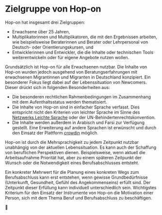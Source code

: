 # Zielgruppe von Hop-on

Hop-on hat insgesamt drei Zielgruppen:

* Erwachsene über 25 Jahren,
* Multiplikatorinnen und Multiplikatoren, die mit den Ergebnissen arbeiten, wie beispielsweise Beraterinnen und Berater oder Lehrpersonal von Deutsch- oder Orientierungskursen, und
* Entwicklerinnen und Entwickler, die die Inhalte oder technischen Tools weiterentwickeln oder für eigene Angebote nutzen wollen.


Grundsätzlich ist Hop-on für alle Erwachsenen nutzbar. Die Inhalte von Hop-on wurden jedoch ausgehend von Beratungserfahrungen mit erwachsenen Migrantinnen und Migranten in Deutschland konzipiert. Ein besonderer Fokus liegt dabei auf der Lebenssituation von Newcomers. Dieser drückt sich in folgenden Besonderheiten aus:

* Die besonderen rechtlichen Rahmenbedingungen im Zusammenhang mit dem Aufenthaltsstatus werden thematisiert.
* Die Inhalte von Hop-on sind in einfacher Sprache verfasst. Dies entspricht nicht den Kriterien von leichter Sprache im Sinne des [Netzwerks Leichte Sprache](http://www.leichtesprache.org/) oder der UN-Behindertenrechtskonvention.
* Die Inhalte werden außerdem in Arabisch und Farsi zur Verfügung gestellt. Eine Erweiterung auf andere Sprachen ist erwünscht und durch den Einsatz der Plattform [crowdin](https://crowdin.com/project/hop-on) möglich.


Hop-on ist durch die Mehrsprachigkeit zu jedem Zeitpunkt nutzbar unabhängig von der aktuellen Lebenssituation. Es kann auch der Schaffung von beruflichen Perspektiven dienen. Beispielsweise, wenn aktuell die Arbeitsaufnahme Priorität hat, aber zu einem späteren Zeitpunkt der Wunsch oder die Notwendigkeit eines Berufsabschlusses entsteht.

Ein konkreter Mehrwert für die Planung eines konkreten Wegs zum Berufsabschluss kann erst entstehen, wenn gewisse Grundbedürfnisse \(Unterkunft, Gesundheit, Gefühl des Angekommenseins\) erfüllt sind. Der Zeitpunkt dieser Erfüllung kann individuell unterschiedlich sein. Wichtigstes Kriterium für den Einsatz der Instrumente von Hop-on die Motivation einer Person, sich mit dem Thema Beruf und Berufsabschluss zu beschäftigen.


